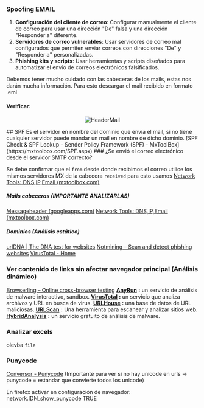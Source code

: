 ### Spoofing EMAIL

1. **Configuración del cliente de correo**: Configurar manualmente el cliente de correo para usar una dirección "De" falsa y una dirección "Responder a" diferente.
2. **Servidores de correo vulnerables**: Usar servidores de correo mal configurados que permiten enviar correos con direcciones "De" y "Responder a" personalizadas.
3. **Phishing kits y scripts**: Usar herramientas y scripts diseñados para automatizar el envío de correos electrónicos falsificados.

Debemos tener mucho cuidado con las cabeceras de los mails, estas nos darán mucha información.
Para esto descargar el mail recibido en formato .eml 
#### Verificar:
<p align="center"> 
<img src="https://i.postimg.cc/3wyb9zDD/header.png" alt="HeaderMail"/>
</p>
## SPF 
Es el servidor en nombre del dominio que envía el mail, si no tiene cualquier servidor puede mandar un mail en nombre de dicho dominio. [SPF Check & SPF Lookup - Sender Policy Framework (SPF) - MxToolBox](https://mxtoolbox.com/SPF.aspx)
### ¿Se envió el correo electrónico desde el servidor SMTP correcto?

Se debe confirmar que el `from` desde donde recibimos el correo utilice los mismos servidores MX de la cabecera `received` para esto usamos [Network Tools: DNS,IP,Email (mxtoolbox.com)](https://mxtoolbox.com/SuperTool.aspx)

##### Mails cabeceras (IMPORTANTE ANALIZARLAS)
[Messageheader (googleapps.com)](https://toolbox.googleapps.com/apps/messageheader/)
[Network Tools: DNS,IP,Email (mxtoolbox.com)](https://mxtoolbox.com/SuperTool.aspx)

##### Dominios (Análisis estático)
[urlDNA | The DNA test for websites](https://urldna.io/)
[Notmining – Scan and detect phishing websites](https://notmining.es/es_es/)
[VirusTotal - Home](https://www.virustotal.com/gui/home/upload)

### Ver contenido de links sin afectar navegador principal (Análisis dinámico)
[Browserling – Online cross-browser testing](https://www.browserling.com/)
[**AnyRun**](https://app.any.run/) **:** un servicio de análisis de malware interactivo, sandbox.
[**VirusTotal**](https://www.virustotal.com/) **:** un servicio que analiza archivos y URL en busca de virus.
[**URLHouse**](https://urlhaus.abuse.ch/) **:** una base de datos de URL maliciosas.
[**URLScan**](https://urlscan.io/) **:** Una herramienta para escanear y analizar sitios web.
[**HybridAnalysis**](https://www.hybrid-analysis.com/) **:** un servicio gratuito de análisis de malware.
### Analizar excels
olevba `file`

### Punycode

[Conversor - Punycode](https://punycode.es/) (Importante para ver si no hay unicode en urls -> punycode = estandar que convierte todos los unicode)

En firefox activar en configuración de navegador: network.IDN_show_punycode TRUE

